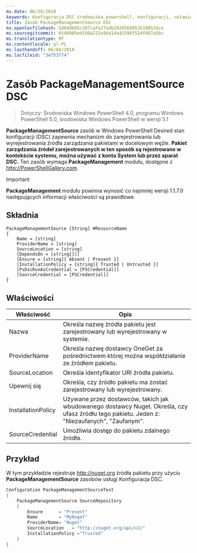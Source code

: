 ```yaml
---
ms.date: 06/20/2018
keywords: Konfiguracja DSC środowiska powershell, konfiguracji, ustawienia
title: Zasób PackageManagementSource DSC
ms.openlocfilehash: 5d049b05c387cafe27edb202d569852b10852dce
ms.sourcegitcommit: 01d6985ed190a222e9da1da41596f524f607a5bc
ms.translationtype: MT
ms.contentlocale: pl-PL
ms.lasthandoff: 06/04/2018
ms.locfileid: "34753774"
---
```

# <a name="dsc-packagemanagementsource-resource"></a>Zasób PackageManagementSource DSC

> Dotyczy: Środowiska Windows PowerShell 4.0, programu Windows PowerShell 5.0, środowiska Windows PowerShell w wersji 5.1

**PackageManagementSource** zasób w Windows PowerShell Desired stan konfiguracji (DSC) zapewnia mechanizm do zarejestrowania lub wyrejestrowania źródła zarządzania pakietami w docelowym węźle. **Pakiet zarządzania źródeł zarejestrowanych w ten sposób są rejestrowane w kontekście systemu, można używać z konta System lub przez aparat DSC.** Ten zasób wymaga **PackageManagement** modułu, dostępne z http://PowerShellGallery.com.

> [!IMPORTANT]
> **PackageManagement** modułu powinna wynosić co najmniej wersji 1.1.7.0 następujących informacji właściwości są prawidłowe.

## <a name="syntax"></a>Składnia

```
PackageManagementSource [String] #ResourceName
{
    Name = [string]
    ProviderName = [string]
    SourceLocation = [string]
    [DependsOn = [string[]]]
    [Ensure = [string]{ Absent | Present }]
    [InstallationPolicy = [string]{ Trusted | Untrusted }]
    [PsDscRunAsCredential = [PSCredential]]
    [SourceCredential = [PSCredential]]
}
```

## <a name="properties"></a>Właściwości

|  Właściwość  |  Opis   |
|---|---|
| Nazwa| Określa nazwę źródła pakietu jest zarejestrowany lub wyrejestrowany w systemie.|
| ProviderName| Określa nazwę dostawcy OneGet za pośrednictwem której można współdziałanie ze źródłem pakietu.|
| SourceLocation| Określa identyfikator URI źródła pakietu.|
| Upewnij się| Określa, czy źródło pakietu ma zostać zarejestrowany lub wyrejestrowany.|
| InstallationPolicy| Używane przez dostawców, takich jak wbudowanego dostawcy Nuget. Określa, czy ufasz źródłu tego pakietu. Jeden z: "Niezaufanych", "Zaufanym".|
| SourceCredential| Umożliwia dostęp do pakietu zdalnego źródła.|

## <a name="example"></a>Przykład

W tym przykładzie rejestruje http://nuget.org źródła pakietu przy użyciu **PackageManagementSource** zasobów usługi Konfiguracja DSC.

```powershell
Configuration PackageManagementSourceTest
{
    PackageManagementSource SourceRepository
    {
        Ensure      = "Present"
        Name        = "MyNuget"
        ProviderName= "Nuget"
        SourceLocation   = "http://nuget.org/api/v2/"
        InstallationPolicy ="Trusted"
    }
}
```
